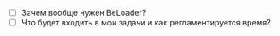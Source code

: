 - [ ] Зачем вообще нужен BeLoader?
- [ ] Что будет входить в мои задачи и как регламентируется время? 
